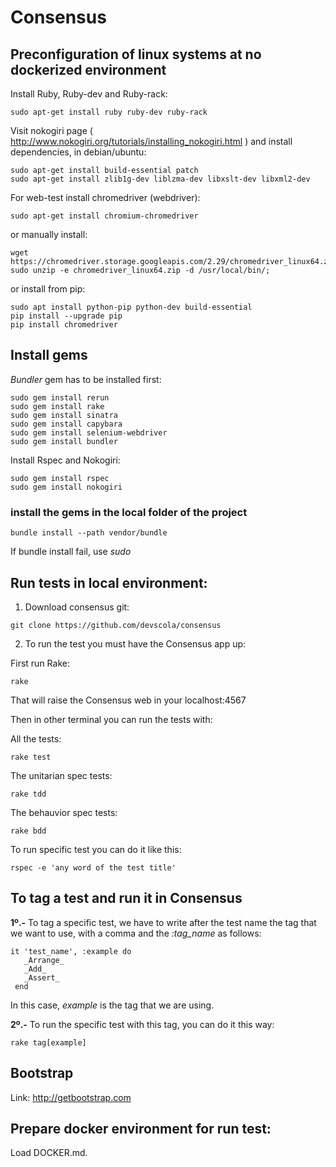 # Consensus

## Preconfiguration of linux systems at no dockerized environment

Install Ruby, Ruby-dev and Ruby-rack:

~~~
sudo apt-get install ruby ruby-dev ruby-rack
~~~

Visit nokogiri page ( http://www.nokogiri.org/tutorials/installing_nokogiri.html ) and install dependencies, in debian/ubuntu:

~~~
sudo apt-get install build-essential patch
sudo apt-get install zlib1g-dev liblzma-dev libxslt-dev libxml2-dev
~~~

For web-test install chromedriver (webdriver):

~~~
sudo apt-get install chromium-chromedriver
~~~

or manually install:

~~~
wget https://chromedriver.storage.googleapis.com/2.29/chromedriver_linux64.zip
sudo unzip -e chromedriver_linux64.zip -d /usr/local/bin/;
~~~

or install from pip:

~~~
sudo apt install python-pip python-dev build-essential
pip install --upgrade pip
pip install chromedriver
~~~


## Install gems


*Bundler* gem has to be installed first:

~~~
sudo gem install rerun
sudo gem install rake
sudo gem install sinatra
sudo gem install capybara
sudo gem install selenium-webdriver
sudo gem install bundler
~~~

Install Rspec and Nokogiri:

~~~
sudo gem install rspec
sudo gem install nokogiri
~~~


### install the gems in the local folder of the project
~~~
bundle install --path vendor/bundle
~~~

If bundle install fail, use *sudo*


## Run tests in local environment:


1. Download consensus git: 

~~~
git clone https://github.com/devscola/consensus
~~~


2.  To run the test you must have the Consensus app up:

First run Rake:

~~~
rake
~~~

That will raise the Consensus web in your localhost:4567

Then in other terminal you can run the tests with:

All the tests:

     

~~~
rake test
~~~


The unitarian spec tests:


~~~
rake tdd
~~~


The behauvior spec tests:


~~~
rake bdd
~~~

To run specific test you can do it like this:
       
~~~
rspec -e 'any word of the test title' 
~~~

## To tag a test and run it in Consensus

**1º.-** To tag a specific test, we have to write after the test name the tag that we want to use, with a comma and the _:tag_name_ as follows:

~~~
it 'test_name', :example do
   _Arrange_
   _Add_
   _Assert_
 end
~~~
 
In this case,  _example_ is the tag that we are using.

**2º.-** To run the specific test with this tag, you can do it this way:

~~~
rake tag[example]
~~~
	
## Bootstrap

Link: http://getbootstrap.com
    

## Prepare docker environment for run test:
    
Load DOCKER.md.
